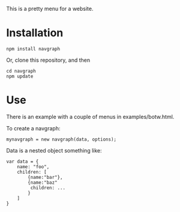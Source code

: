 This is a pretty menu for a website.

# Installation
```
npm install navgraph
```
Or, clone this repository, and then
```
cd navgraph
npm update
```

# Use
There is an example with a couple of menus in examples/botw.html.

To create a navgraph:
```
mynavgraph = new navgraph(data, options);
```

Data is a nested object something like:
 
```
var data = {
    name: "foo",
    children: [
        {name:"bar"},
        {name:"baz"
         children: ...   
        }
    ]
}
```